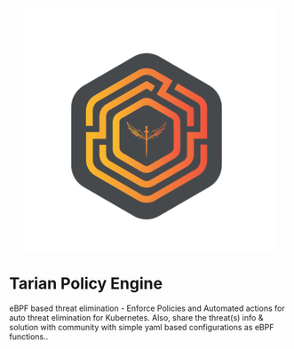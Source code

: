 <p align="center"><img src="tarian-logo1.png" width="450"></p>

# Tarian Policy Engine

eBPF based threat elimination - Enforce Policies and Automated actions for auto threat elimination for Kubernetes. Also, share the threat(s) info & solution with community with simple yaml based configurations as eBPF functions..
